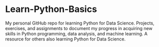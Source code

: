 # Learn-Python-Basics
My personal GitHub repo for learning Python for Data Science. Projects, exercises, and assignments to document my progress in acquiring new skills in Python programming, data analysis, and machine learning. A resource for others also learning Python for Data Science.
